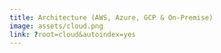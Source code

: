 ```yaml
---
title: Architecture (AWS, Azure, GCP & On-Premise)
image: assets/cloud.png
link: ?root=cloud&autoindex=yes
---
```

